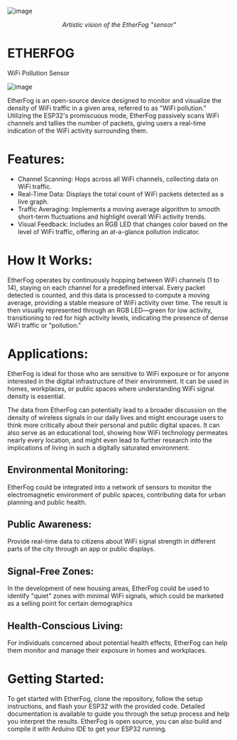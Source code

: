 ![image](https://github.com/invpe/ETHERFOG/assets/106522950/6efdde3d-2a52-4932-a277-3117ba8989a3)

<p align="center">
  <i>Artistic vision of the EtherFog "sensor"</i>
</p> 

# ETHERFOG
WiFi Pollution Sensor

![image](https://github.com/invpe/ETHERFOG/assets/106522950/a111f4a4-e36d-4327-8d8a-76a9c8a21ae4)

EtherFog is an open-source device designed to monitor and visualize the density of WiFi traffic in a given area, referred to as "WiFi pollution." Utilizing the ESP32's promiscuous mode, EtherFog passively scans WiFi channels and tallies the number of packets, giving users a real-time indication of the WiFi activity surrounding them.

# Features:

- Channel Scanning: Hops across all WiFi channels, collecting data on WiFi traffic.
- Real-Time Data: Displays the total count of WiFi packets detected as a live graph.
- Traffic Averaging: Implements a moving average algorithm to smooth short-term fluctuations and highlight overall WiFi activity trends.
- Visual Feedback: Includes an RGB LED that changes color based on the level of WiFi traffic, offering an at-a-glance pollution indicator.

# How It Works:

EtherFog operates by continuously hopping between WiFi channels (1 to 14), staying on each channel for a predefined interval. Every packet detected is counted, and this data is processed to compute a moving average, providing a stable measure of WiFi activity over time. The result is then visually represented through an RGB LED—green for low activity, transitioning to red for high activity levels, indicating the presence of dense WiFi traffic or "pollution."


# Applications:

EtherFog is ideal for those who are sensitive to WiFi exposure or for anyone interested in the digital infrastructure of their environment. It can be used in homes, workplaces, or public spaces where understanding WiFi signal density is essential.

The data from EtherFog can potentially lead to a broader discussion on the density of wireless signals in our daily lives and might encourage users to think more critically about their personal and public digital spaces. It can also serve as an educational tool, showing how WiFi technology permeates nearly every location, and might even lead to further research into the implications of living in such a digitally saturated environment.

## Environmental Monitoring: 
EtherFog could be integrated into a network of sensors to monitor the electromagnetic environment of public spaces, contributing data for urban planning and public health.

## Public Awareness: 
Provide real-time data to citizens about WiFi signal strength in different parts of the city through an app or public displays.

## Signal-Free Zones: 
In the development of new housing areas, EtherFog could be used to identify "quiet" zones with minimal WiFi signals, which could be marketed as a selling point for certain demographics

## Health-Conscious Living: 
For individuals concerned about potential health effects, EtherFog can help them monitor and manage their exposure in homes and workplaces.





# Getting Started:

To get started with EtherFog, clone the repository, follow the setup instructions, and flash your ESP32 with the provided code. Detailed documentation is available to guide you through the setup process and help you interpret the results. EtherFog is open source, you can also build and compile it with Arduino IDE to get your ESP32 running.
